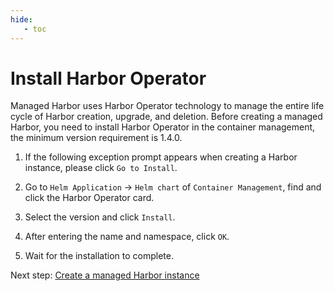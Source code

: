 ```yaml
---
hide:
   - toc
---
```


# Install Harbor Operator

Managed Harbor uses Harbor Operator technology to manage the entire life cycle of Harbor creation, upgrade, and deletion.
Before creating a managed Harbor, you need to install Harbor Operator in the container management, the minimum version requirement is 1.4.0.

1. If the following exception prompt appears when creating a Harbor instance, please click `Go to Install`.

     

1. Go to `Helm Application` -> `Helm chart` of `Container Management`, find and click the Harbor Operator card.

     

1. Select the version and click `Install`.

     

1. After entering the name and namespace, click `OK`.

     

1. Wait for the installation to complete.

     

Next step: [Create a managed Harbor instance](./harbor.md)